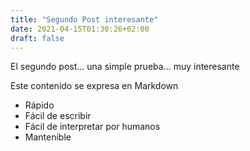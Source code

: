 ```yaml
---
title: "Segundo Post interesante"
date: 2021-04-15T01:30:26+02:00
draft: false
---
```


El segundo post... una simple prueba... muy interesante

Este contenido se expresa en Markdown

- Rápido
- Fácil de escribir
- Fácil de interpretar por humanos
- Mantenible
